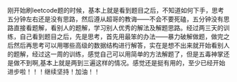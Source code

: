 刚开始刷leetcode题的时候，基本上就是看到题目之后，不知道如何下手，思考五分钟左右还是没有思路，然后遵从超哥的教诲——不会不要死磕，五分钟没有思路直接看题解，看别人的题解，学习别人优秀的解法及解题思路。经过两三天的训练，自己看到题目之后，先是思考，首先用最笨的办法——暴力破解做题，做完之后然后再思考可以用哪些高级的数据结构进行解答，实在是想不出来就开始看别人的题解，经过这一周的训练，感觉自己可以用简单的方法解题了，但是五毒神掌还是做不到啊,基本上就是两到三遍这样的情况。感觉还是挺有用的，至少已经开始进步啦！！！继续坚持！加油！！

